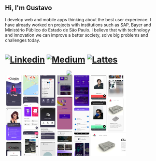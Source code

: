 ## Hi, I'm Gustavo
I develop web and mobile apps thinking about the best user experience. I have already worked on projects with institutions such as SAP, Bayer and Ministério Público do Estado de São Paulo. I believe that with technology and innovation we can improve a better society, solve big problems and challenges today.
# [![Linkedin](https://img.shields.io/badge/-LinkedIn-242A2D?style=flat-square&logo=Linkedin&logoColor=white&link=https://www.linkedin.com/in/gustavoduregger/)](https://www.linkedin.com/in/gustavoduregger/) [![Medium](https://img.shields.io/badge/-Medium-242A2D?style=flat-square&logo=medium&logoColor=white&link=https://medium.com/@gustavo.duregger)](https://medium.com/@gustavo.duregger) [![Lattes](https://img.shields.io/badge/-CNPqLattes-242A2D?style=flat-square&link=http://lattes.cnpq.br/7411070819178956)](http://lattes.cnpq.br/7411070819178956) 

<img align="right" width="300" src="https://github-readme-stats.vercel.app/api?username=GustavoDuregger&theme=graywhite"/>
<img src="https://github.com/GustavoDuregger/MPSP_Cidadao_Site/blob/master/assets/imagens/BGGustavoDuregger.png" width="400">



